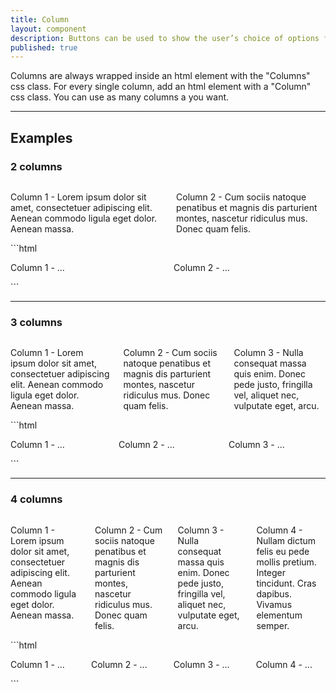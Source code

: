 ```yaml
---
title: Column
layout: component
description: Buttons can be used to show the user’s choice of options for action and assign these to a clear hierarchy. 
published: true
---
```

Columns are always wrapped inside an html element with the "Columns" css class. For every single column, add an html element with a "Column" css class.
You can use as many columns a you want.

___
## Examples
### 2 columns
<div class="Columns">
    <div class="Column"><p>Column 1 - Lorem ipsum dolor sit amet, consectetuer adipiscing elit. Aenean commodo ligula eget dolor. Aenean massa.</p></div>
    <div class="Column"><p>Column 2 - Cum sociis natoque penatibus et magnis dis parturient montes, nascetur ridiculus mus. Donec quam felis.</p></div>
</div>
```html
<div class="Columns">
    <div class="Column"><p>Column 1 - ...</p></div>
    <div class="Column"><p>Column 2 - ...</p></div>
</div>
```

___
### 3 columns
<div class="Columns">
    <div class="Column"><p>Column 1 - Lorem ipsum dolor sit amet, consectetuer adipiscing elit. Aenean commodo ligula eget dolor. Aenean massa.</p></div>
    <div class="Column"><p>Column 2 - Cum sociis natoque penatibus et magnis dis parturient montes, nascetur ridiculus mus. Donec quam felis.</p></div>
    <div class="Column"><p>Column 3 - Nulla consequat massa quis enim. Donec pede justo, fringilla vel, aliquet nec, vulputate eget, arcu.</p></div>
</div>
```html
<div class="Columns">
    <div class="Column"><p>Column 1 - ...</p></div>
    <div class="Column"><p>Column 2 - ...</p></div>
    <div class="Column"><p>Column 3 - ...</p></div>
</div>
```

___
### 4 columns
<div class="Columns">
    <div class="Column"><p>Column 1 - Lorem ipsum dolor sit amet, consectetuer adipiscing elit. Aenean commodo ligula eget dolor. Aenean massa.</p></div>
    <div class="Column"><p>Column 2 - Cum sociis natoque penatibus et magnis dis parturient montes, nascetur ridiculus mus. Donec quam felis.</p></div>
    <div class="Column"><p>Column 3 - Nulla consequat massa quis enim. Donec pede justo, fringilla vel, aliquet nec, vulputate eget, arcu.</p></div>
    <div class="Column"><p>Column 4 - Nullam dictum felis eu pede mollis pretium. Integer tincidunt. Cras dapibus. Vivamus elementum semper.</p></div>
</div>
```html
<div class="Columns">
    <div class="Column"><p>Column 1 - ...</p></div>
    <div class="Column"><p>Column 2 - ...</p></div>
    <div class="Column"><p>Column 3 - ...</p></div>
    <div class="Column"><p>Column 4 - ...</p></div>
</div>
```